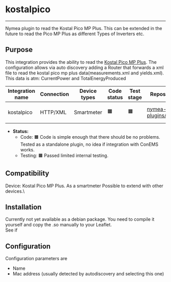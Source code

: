 # kostalpico
--------------------------------

Nymea plugin to read the Kostal Pico MP Plus. This can be extended in the future to read the Pico MP Plus as different Types of Inverters etc.

## Purpose

This integration provides the ability to read the [Kostal Pico MP Plus](https://www.kostal-solar-electric.com/de-de/produkte/solar-wechselrichter/piko-mp-plus/-/media/document-library-folder---kse/2021/02/17/15/19/ba-protocol_piko-mp-plus_en.pdf "Kostal Pico MP PLus"). The configuration allows via auto discovery adding a Router that forwards a xml file to read the kostal pico mp plus data(measurements.xml and yields.xml). This data is atm: CurrentPower and TotalEnergyProduced

| Integration name | Connection | Device types | Code status | Test stage | Repository link | Main dev |
|------------------|------------|--------------|-------------|------------|-----------------|----------|
| kostalpico | HTTP/XML | Smartmeter | 🟧 | 🟧 | [nymea-plugins/kostalpico](https://github.com/nymea/nymea-plugins/tree/master/kostalpico) | Consolinno Energy GmbH |

* **Status:**
  * Code: 🟧 Code is simple enough that there should be no problems. Tested as a standalone plugin, no idea if integration with ConEMS works.
  * Testing: 🟧 Passed limited internal testing.

## Compatibility

Device: Kostal Pico MP Plus. As a smartmeter Possible to extend with other devices.\

## Installation

Currently not yet available as a debian package. You need to compile it yourself and copy the .so manually to your Leaflet. \
See if

## Configuration

Configuration parameters are

- Name
- Mac address (usually detected by autodiscovery and selecting this one)